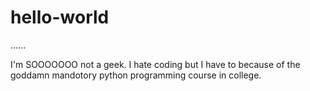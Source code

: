 # hello-world

......

I'm SOOOOOOO not a geek. I hate coding but I have to because of the goddamn mandotory python programming course in college.  
